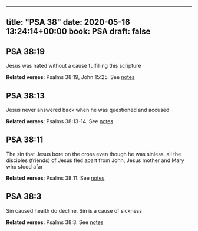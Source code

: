 
---
title: "PSA 38"
date: 2020-05-16 13:24:14+00:00
book: PSA
draft: false
---

## PSA 38:19

Jesus was hated without a cause fulfilling this scripture

**Related verses**: Psalms 38:19, John 15:25. See [notes](https://my.bible.com/notes/3430768331622965484)


## PSA 38:13

Jesus never answered back when he was questioned and accused

**Related verses**: Psalms 38:13-14. See [notes](https://my.bible.com/notes/3430767484482609364)


## PSA 38:11

The sin that Jesus bore on the cross even though he was sinless. all the disciples (friends) of Jesus fled apart from John, Jesus mother and Mary who stood afar

**Related verses**: Psalms 38:11. See [notes](https://my.bible.com/notes/3430766897531707592)


## PSA 38:3

Sin caused health do decline. Sin is a cause of sickness

**Related verses**: Psalms 38:3. See [notes](https://my.bible.com/notes/3430765378405130413)

